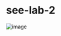# see-lab-2

![image](https://github.com/PEA-bHblE-Pb-P/see-lab-2/assets/45203116/c15d765a-ad52-4304-b312-a8513aed0929)

